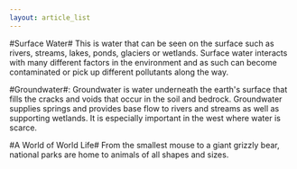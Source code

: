 ```yaml
---
layout: article_list
---
```


#Surface Water#
This is water that can be seen on the surface such as rivers, streams, lakes, ponds, glaciers or wetlands. 
Surface water interacts with many different factors in the environment and as such can become contaminated 
or pick up different pollutants along the way.

#Groundwater#:
Groundwater is water underneath the earth's surface that fills the cracks and voids that occur in the soil and bedrock. 
Groundwater supplies springs and provides base flow to rivers and streams as well as supporting wetlands. 
It is especially important in the west where water is scarce. 

#A World of World Life#
From the smallest mouse to a giant grizzly bear, national parks are home to animals of all shapes and sizes.
